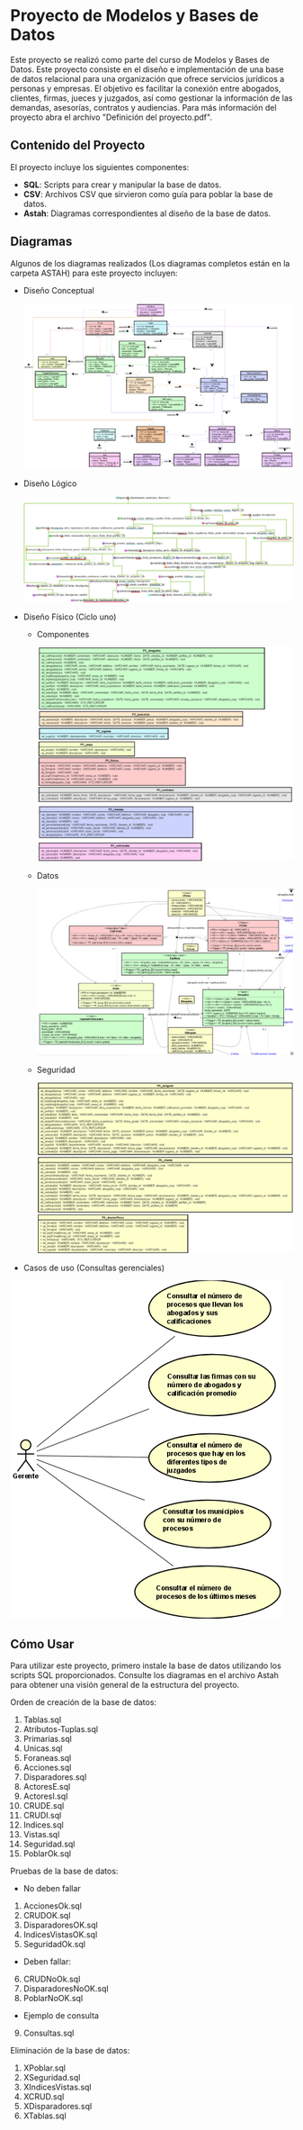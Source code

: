 # Proyecto de Modelos y Bases de Datos

Este proyecto se realizó como parte del curso de Modelos y Bases de Datos. Este proyecto consiste en el diseño e implementación de una base de datos relacional para una organización que ofrece servicios jurídicos a personas y empresas. El objetivo es facilitar la conexión entre abogados, clientes, firmas, jueces y juzgados, así como gestionar la información de las demandas, asesorías, contratos y audiencias. Para más información del proyecto abra el archivo "Definición del proyecto.pdf".

## Contenido del Proyecto

El proyecto incluye los siguientes componentes:

- **SQL**: Scripts para crear y manipular la base de datos.
- **CSV**: Archivos CSV que sirvieron como guía para poblar la base de datos.
- **Astah**: Diagramas correspondientes al diseño de la base de datos.

## Diagramas

Algunos de los diagramas realizados (Los diagramas completos están en la carpeta ASTAH) para este proyecto incluyen:

- Diseño Conceptual

  ![Diseño Conceptual](img/conceptos.png)

- Diseño Lógico 

  ![Diseño Lógico](img/logico.jpg)

- Diseño Físico (Ciclo uno)

  - Componentes

    ![Componentes](img/componentes.png)

  - Datos

    ![Datos](img/datos.png) 
  
  - Seguridad

    ![Seguridad](img/seguridad.png)

 - Casos de uso (Consultas gerenciales)

  ![Casos de uso](img/CasosDeUso.png)

## Cómo Usar

Para utilizar este proyecto, primero instale la base de datos utilizando los scripts SQL proporcionados. Consulte los diagramas en el archivo Astah para obtener una visión general de la estructura del proyecto.

Orden de creación de la base de datos:

1. Tablas.sql
2. Atributos-Tuplas.sql
3. Primarias.sql
4. Unicas.sql
5. Foraneas.sql
6. Acciones.sql
7. Disparadores.sql 
8. ActoresE.sql
9. ActoresI.sql
10. CRUDE.sql
11. CRUDI.sql
12. Indices.sql 
13. Vistas.sql
14. Seguridad.sql
15. PoblarOk.sql

Pruebas de la base de datos:

- No deben fallar
1. AccionesOk.sql
2. CRUDOK.sql
3. DisparadoresOK.sql
4. IndicesVistasOK.sql
5. SeguridadOk.sql
- Deben fallar:
6.  CRUDNoOk.sql
7. DisparadoresNoOK.sql
8. PoblarNoOK.sql
- Ejemplo de consulta
9.  Consultas.sql

Eliminación de la base de datos:

1. XPoblar.sql
2. XSeguridad.sql
3. XIndicesVistas.sql
4. XCRUD.sql
5. XDisparadores.sql
6. XTablas.sql
